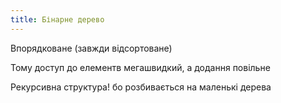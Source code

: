 ```yaml
---
title: Бінарне дерево
---
```


Впорядковане (завжди відсортоване)

Тому доступ до елементв мегашвидкий,
а додання повільне

Рекурсивна структура! бо розбивається на маленькі дерева
